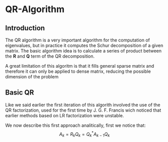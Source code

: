 # QR-Algorithm

## Introduction
 The QR algorithm is a very important algorithm for the computation of eigenvalues, but in practice it computes the Schur decomposition of a given matrix.
 The basic algorithm idea is to calculate a series of product between the **R** and **Q** term of the QR decomposition.
 
 A great limitation of this algoritm is that it fills general sparse matrix and therefore it can only be applied to dense matrix, reducing the possible dimension of the problem

## Basic QR
Like we said earlier the first iteration of this algorith involved the use of the QR factorization, used for the first time by J. G. F. Francis wich noticed that earlier methods based on LR factorization were unstable.

We now describe this first approach analitically, first we notice that:
$$A_k = R_k Q_k = Q^*_kA_{k-1}Q_k$$


